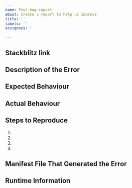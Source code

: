 ```yaml
---
name: Test-bug-report
about: Create a report to help us improve
title: ''
labels: ''
assignees: ''

---
```


<!--- Please provide EITHER your stakblitz link, replicating the issue,  -->

## Stackblitz link
 <!--- containing the manifest file that generated the error,  links to any code (e.g. your own plugin code), it must be available online and runtime information such as OS, node version, package.json, IF version -->


<!---OR the following info -->

## Description of the Error
<!--- Tell us what happened -->


## Expected Behaviour
<!--- Tell us what should happen -->


## Actual Behaviour
<!--- Tell us what happens instead of the expected behavior -->


## Steps to Reproduce
<!--- set of specific instructions to  reproduce the bug -->
<!---. Include code, if relevant -->
1.
2.
3.
4.

## Manifest File That Generated the Error


## Runtime Information
<!--- OS, node version, package.json, IF version -->
